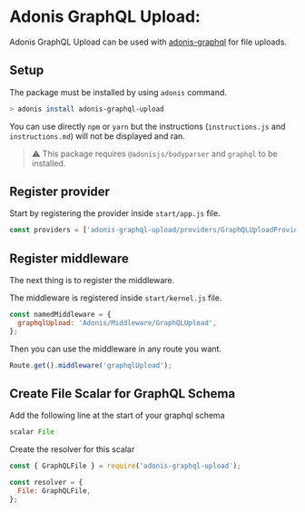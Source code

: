 # Adonis GraphQL Upload:

Adonis GraphQL Upload can be used with [adonis-graphql](https://github.com/RomainLanz/adonis-graphql) for file uploads.

## Setup

The package must be installed by using `adonis` command.

```bash
> adonis install adonis-graphql-upload
```

You can use directly `npm` or `yarn` but the instructions (`instructions.js` and `instructions.md`) will not be displayed and ran.

> :warning: This package requires `@adonisjs/bodyparser` and `graphql` to be installed.

## Register provider

Start by registering the provider inside `start/app.js` file.

```js
const providers = ['adonis-graphql-upload/providers/GraphQLUploadProvider'];
```

## Register middleware

The next thing is to register the middleware.

The middleware is registered inside `start/kernel.js` file.

```js
const namedMiddleware = {
  graphqlUpload: 'Adonis/Middleware/GraphQLUpload',
};
```

Then you can use the middleware in any route you want.

```js
Route.get().middleware('graphqlUpload');
```

## Create File Scalar for GraphQL Schema

Add the following line at the start of your graphql schema

```js
scalar File
```

Create the resolver for this scalar

```js
const { GraphQLFile } = require('adonis-graphql-upload');

const resolver = {
  File: GraphQLFile,
};
```

